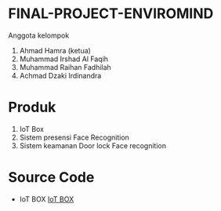 # FINAL-PROJECT-ENVIROMIND
Anggota kelompok
1. Ahmad Hamra (ketua)
2. Muhammad Irshad Al Faqih
3. Muhammad Raihan Fadhilah
4. Achmad Dzaki Irdinandra

# Produk
1. IoT Box
2. Sistem presensi Face Recognition
3. Sistem keamanan Door lock Face recognition

# Source Code
- IoT BOX
  [IoT BOX](http_post/http_post.ino)

